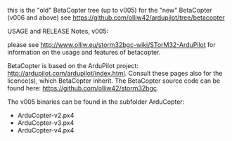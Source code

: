 this is the "old" BetaCopter tree (up to v005)
for the "new" BetaCopter (v006 and above) see https://github.com/olliw42/ardupilot/tree/betacopter

USAGE and RELEASE Notes, v005:

please see http://www.olliw.eu/storm32bgc-wiki/STorM32-ArduPilot for information on the usage and features of betacopter.

BetaCopter is based on the ArduPilot project: http://ardupilot.com/ardupilot/index.html. 
Consult these pages also for the licence(s), which BetaCopter inherit.
The BetaCopter source code can be found here: https://github.com/olliw42/storm32bgc.

The v005 binaries can be found in the subfolder ArduCopter:
- ArduCopter-v2.px4
- ArduCopter-v3.px4
- ArduCopter-v4.px4

